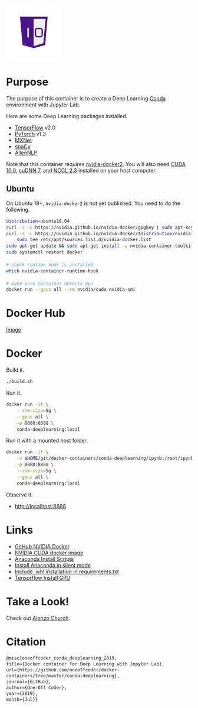 ![One-Off Coder Logo](../logo.png "One-Off Coder")

# Purpose

The purpose of this container is to create a Deep Learning [Conda](https://anaconda.org/) environment with Jupyter Lab.

Here are some Deep Learning packages installed.

* [TensorFlow](https://www.tensorflow.org/) v2.0
* [PyTorch](https://pytorch.org/) v1.3
* [MXNet](https://mxnet.apache.org/)
* [spaCy](https://spacy.io)
* [AllenNLP](https://allennlp.org)

Note that this container requires [nvidia-docker2](https://github.com/NVIDIA/nvidia-docker). You will also need [CUDA 10.0](https://developer.nvidia.com/cuda-10.0-download-archive), [cuDNN 7](https://developer.nvidia.com/cudnn), and [NCCL 2.3](https://developer.nvidia.com/nccl) installed on your host computer.

## Ubuntu
On Ubuntu 19+, `nvidia-docker2` is not yet published. You need to do the following.

```bash
distribution=ubuntu18.04
curl -s -L https://nvidia.github.io/nvidia-docker/gpgkey | sudo apt-key add -
curl -s -L https://nvidia.github.io/nvidia-docker/$distribution/nvidia-docker.list | \
    sudo tee /etc/apt/sources.list.d/nvidia-docker.list
sudo apt-get update && sudo apt-get install -y nvidia-container-toolkit
sudo systemctl restart docker
 
# check runtime hook is installed
which nvidia-container-runtime-hook
 
# make sure container detects gpu
docker run --gpus all --rm nvidia/cuda nvidia-smi
```

# Docker Hub

[Image](https://hub.docker.com/r/oneoffcoder/conda-deeplearning)

# Docker

Build it.

```bash
./build.sh
```

Run it.

```bash
docker run -it \
    --shm-size=5g \
    --gpus all \
    -p 8888:8888 \
    conda-deeplearning:local
```

Run it with a mounted host folder.

```bash
docker run -it \
    -v $HOME/git/docker-containers/conda-deeplearning/ipynb:/root/ipynb \
    -p 8888:8888 \
    --shm-size=5g \
    --gpus all \
    conda-deeplearning:local
```

Observe it.

* [http://localhost:8888](http://localhost:8888)

# Links

* [GitHub NVIDIA Docker](https://github.com/NVIDIA/nvidia-docker)
* [NVIDIA CUDA docker image](https://hub.docker.com/r/nvidia/cuda)
* [Anaconda Install Scripts](https://repo.anaconda.com/archive/)
* [Install Anaconda in silent mode](https://docs.anaconda.com/anaconda/install/silent-mode/)
* [Include .whl installation in requirements.txt](https://stackoverflow.com/questions/45018492/include-whl-installation-in-requirements-txt)
* [Tensorflow Install GPU](https://www.tensorflow.org/install/gpu)

# Take a Look!

Check out [Alonzo Church](https://en.wikipedia.org/wiki/Alonzo_Church).

# Citation

```
@misc{oneoffcoder_conda_deeplearning_2019, 
title={Docker container for Deep Learning with Jupyter Lab}, 
url={https://github.com/oneoffcoder/docker-containers/tree/master/conda-deeplearning}, 
journal={GitHub},
author={One-Off Coder}, 
year={2019}, 
month={Jul}}
```
